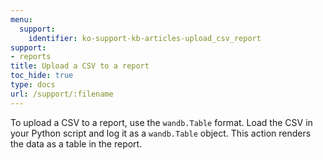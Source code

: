 ```yaml
---
menu:
  support:
    identifier: ko-support-kb-articles-upload_csv_report
support:
- reports
title: Upload a CSV to a report
toc_hide: true
type: docs
url: /support/:filename
---
```


To upload a CSV to a report, use the `wandb.Table` format. Load the CSV in your Python script and log it as a `wandb.Table` object. This action renders the data as a table in the report.